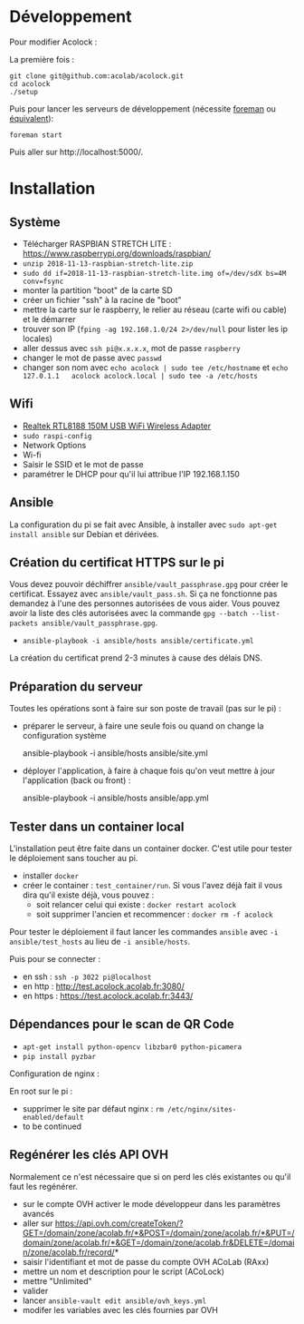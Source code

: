 Développement
=============

Pour modifier Acolock :

La première fois :

```
git clone git@github.com:acolab/acolock.git
cd acolock
./setup
```

Puis pour lancer les serveurs de développement (nécessite [foreman](https://github.com/ddollar/foreman) ou [équivalent](https://github.com/ddollar/foreman#ports)):

```
foreman start
```

Puis aller sur http://localhost:5000/.

Installation
============

Système
-------

* Télécharger RASPBIAN STRETCH LITE : https://www.raspberrypi.org/downloads/raspbian/
* `unzip 2018-11-13-raspbian-stretch-lite.zip`
* `sudo dd if=2018-11-13-raspbian-stretch-lite.img of=/dev/sdX bs=4M conv=fsync`
* monter la partition "boot" de la carte SD
* créer un fichier "ssh" à la racine de "boot"
* mettre la carte sur le raspberry, le relier au réseau (carte wifi ou cable) et le démarrer
* trouver son IP (`fping -ag 192.168.1.0/24 2>/dev/null` pour lister les ip locales)
* aller dessus avec `ssh pi@x.x.x.x`, mot de passe `raspberry`
* changer le mot de passe avec `passwd`
* changer son nom avec `echo acolock | sudo tee /etc/hostname` et `echo 127.0.1.1	acolock acolock.local | sudo tee -a /etc/hosts`

Wifi
----

* [Realtek RTL8188 150M USB WiFi Wireless Adapter](https://www.banggood.com/Realtek-8188-150M-USB-Wi-Fi-Wireless-Adapter-Realtek-RTL8188-Chip-For-Windows-Mac-Linux-p-983419.html?cur_warehouse=CN)
* `sudo raspi-config`
* Network Options
* Wi-fi
* Saisir le SSID et le mot de passe
* paramétrer le DHCP pour qu'il lui attribue l'IP 192.168.1.150

Ansible
-------

La configuration du pi se fait avec Ansible, à installer avec `sudo apt-get install ansible` sur Debian et dérivées.

Création du certificat HTTPS sur le pi
--------------------------------------

Vous devez pouvoir déchiffrer `ansible/vault_passphrase.gpg` pour créer le certificat. Essayez avec `ansible/vault_pass.sh`. Si ça ne fonctionne pas demandez à l'une des personnes autorisées de vous aider. Vous pouvez avoir la liste des clés autorisées avec la commande `gpg --batch --list-packets ansible/vault_passphrase.gpg`.

* `ansible-playbook -i ansible/hosts ansible/certificate.yml`

La création du certificat prend 2-3 minutes à cause des délais DNS.

Préparation du serveur
----------------------

Toutes les opérations sont à faire sur son poste de travail (pas sur le pi) :

* préparer le serveur, à faire une seule fois ou quand on change la configuration système

    ansible-playbook -i ansible/hosts ansible/site.yml

* déployer l'application, à faire à chaque fois qu'on veut mettre à jour l'application (back ou front) :

    ansible-playbook -i ansible/hosts ansible/app.yml

Tester dans un container local
------------------------------

L'installation peut être faite dans un container docker. C'est utile pour tester le déploiement sans toucher au pi.

* installer `docker`
* créer le container : `test_container/run`. Si vous l'avez déjà fait il vous dira qu'il existe déjà, vous pouvez :
    * soit relancer celui qui existe : `docker restart acolock`
    * soit supprimer l'ancien et recommencer : `docker rm -f acolock`

Pour tester le déploiement il faut lancer les commandes `ansible` avec `-i ansible/test_hosts` au lieu de `-i ansible/hosts`.

Puis pour se connecter :
* en ssh : `ssh -p 3022 pi@localhost`
* en http : http://test.acolock.acolab.fr:3080/
* en https : https://test.acolock.acolab.fr:3443/

Dépendances pour le scan de QR Code
-----------------------------------

* `apt-get install python-opencv libzbar0 python-picamera`
* `pip install pyzbar`


Configuration de nginx :

En root sur le pi :

* supprimer le site par défaut nginx : `rm /etc/nginx/sites-enabled/default`
* to be continued

Regénérer les clés API OVH
--------------------------

Normalement ce n'est nécessaire que si on perd les clés existantes ou qu'il faut les regénérer.

* sur le compte OVH activer le mode développeur dans les paramètres avancés
* aller sur https://api.ovh.com/createToken/?GET=/domain/zone/acolab.fr/*&POST=/domain/zone/acolab.fr/*&PUT=/domain/zone/acolab.fr/*&GET=/domain/zone/acolab.fr&DELETE=/domain/zone/acolab.fr/record/*
* saisir l'identifiant et mot de passe du compte OVH ACoLab (RAxx)
* mettre un nom et description pour le script (ACoLock)
* mettre "Unlimited"
* valider
* lancer `ansible-vault edit ansible/ovh_keys.yml`
* modifer les variables avec les clés fournies par OVH

